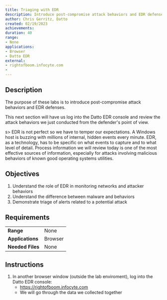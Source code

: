 ```yaml
---
title: Triaging with EDR
description: Introduce post-compromise attack behaviors and EDR defenses
author: Chris Gerritz, Datto
created: 02/19/2023
achievements:
duration: 40
range:
- None
applications:
- Browser
- Datto EDR
external:
- rightofboom.infocyte.com
- 
---
```


## Description

The purpose of these labs is to introduce post-compromise attack behaviors and EDR defenses. 

This next section will have us log into the Datto EDR console and review the attack behaviors we just conducted from the defender's point of view.

s> EDR is not perfect so we have to temper our expectations. A Windows host is buzzing with millions of internal, hidden events every minute. EDR, as a technology, has to be specific on what events to capture and to what level of detail. Process information we will review today is one of the most effective sources of information, especially for attacks involving malicious behaviors of known good operating systems utilities.


## Objectives
<!--
- List all objectives for this lab
- Need at least three objectives
- Use blooms taxonomy verbs 
-->
1. Understand the role of EDR in monitoring networks and attacker behaviors
2. Understand the difference between malware and behaviors
3. Demonstrate triage of alerts related to a potential attack
   

## Requirements

|                  |                             |
|------------------|-----------------------------|
| **Range**        | None |
| **Applications** | Browser |
| **Needed Files** | None |


## Instructions

1. In another browser window (outside the lab enviroment), log into the Datto EDR console:
   - https://rightofboom.infocyte.com
   - We will go through the data we collected together

